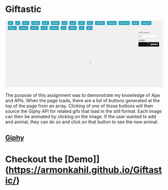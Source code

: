 # Giftastic
![Demo](assets/images/demo.gif)

The purpose of this assignment was to demonstrate my knowledge of Ajax and APIs. When the page loads, there are a list of buttons generated at the top of the page from an array. Clicking of one of those buttons will then source the Giphy API for related gifs that load in the still format. Each image can then be animated by clicking on the image. If the user wanted to add and animal, they can do so and click on that button to see the new animal.

## [Giphy](https//www.gihpy.com)



# Checkout the [Demo]](https://armonkahil.github.io/Giftastic/)


